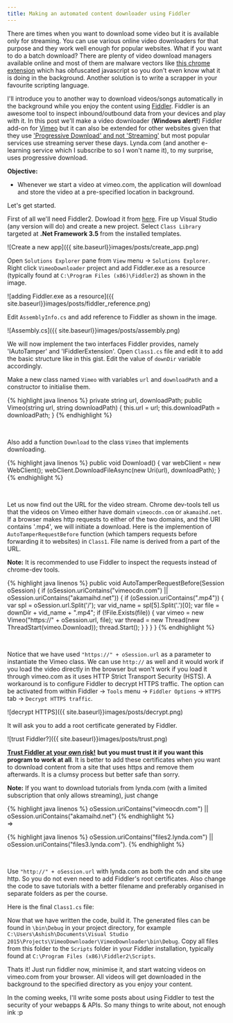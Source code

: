 ```yaml
---
title: Making an automated content downloader using Fiddler
---
```


There are times when you want to download some video but it is available only for streaming. You can use various online video downloaders for that purpose and they work well enough for popular websites. What if you want to do a batch download? There are plenty of video download managers available online and most of them are malware vectors like [this chrome extension](http://rdiodownloader.com/) which has obfuscated javascript so you don't even know what it is doing in the background. Another solution is to write a scrapper in your favourite scripting language.

I'll introduce you to another way to download videos/songs automatically in the background while you enjoy the content using [Fiddler](http://www.telerik.com/fiddler). Fiddler is an awesome tool to inspect inbound/outbound data from your devices and play with it. In this post we'll make a video downloader (**Windows alert!**) Fiddler add-on for [Vimeo](https://vimeo.com/) but it can also be extended for other websites given that they use ['Progressive Download' and not 'Streaming'](http://www.onlinevideo.net/2011/05/streaming-vs-progressive-download-vs-adaptive-streaming/) but most popular services use streaming server these days. Lynda.com (and another e-learning service which I subscribe to so I won't name it), to my surprise, uses progressive download.

**Objective:**

* Whenever we start a video at vimeo.com, the application will download and store the video at a pre-specified location in background.

Let's get started.

First of all we'll need Fiddler2. Dowload it from [here](http://www.telerik.com/download/fiddler/fiddler2). Fire up Visual Studio (any version will do) and create a new project. Select `Class Library` targeted at **.Net Framework 3.5** from the installed templates.

![Create a new app]({{ site.baseurl}}images/posts/create_app.png)

Open `Solutions Explorer` pane from `View` menu -> `Solutions Explorer`. Right click `VimeoDownloader` project and add Fiddler.exe as a resource (typically found at `C:\Program Files (x86)\Fiddler2`) as shown in the image.

![adding Fiddler.exe as a resource]({{ site.baseurl}}images/posts/fiddler_reference.png)

Edit `AssemblyInfo.cs` and add reference to Fiddler as shown in the image.

![Assembly.cs]({{ site.baseurl}}images/posts/assembly.png)

We will now implement the two interfaces Fiddler provides, namely 'IAutoTamper' and 'IFiddlerExtension'. Open `Class1.cs` file and edit it to add the basic structure like in this gist. Edit the value of `downDir` variable accordingly.

<script src="https://gist.github.com/yankee101/c7af43bfd92b0df02e48.js"></script>

Make a new class named `Vimeo` with variables `url` and `downloadPath` and a constructor to initialise them.


{% highlight java linenos %}
private string url, downloadPath;
public Vimeo(string url, string downloadPath)
{
    this.url = url;
    this.downloadPath = downloadPath;
}
{% endhighlight %}

<br>

Also add a function `Download` to the class `Vimeo` that implements downloading.

{% highlight java linenos %}
public void Download()
{
    var webClient = new WebClient();
    webClient.DownloadFileAsync(new Uri(url), downloadPath);
}
{% endhighlight %}

<br>

Let us now find out the URL for the video stream. Chrome dev-tools tell us that the videos on Vimeo either have domain `vimeocdn.com` or `akamaihd.net`. If a browser makes http requests to either of the two domains, and the URI contains '.mp4', we will initiate a download. Here is the implemention of `AutoTamperRequestBefore` function (which tampers requests before forwarding it to websites) in `Class1`.  File name is derived from a part of the URL.

**Note:** It is recommended to use Fiddler to inspect the requests instead of chrome-dev tools.



{% highlight java linenos %}
public void AutoTamperRequestBefore(Session oSession)
{
    if (oSession.uriContains("vimeocdn.com") || oSession.uriContains("akamaihd.net"))
    {
        if (oSession.uriContains(".mp4"))
        {
            var spl = oSession.url.Split('/');
            var vid_name = spl[5].Split('.')[0];
            var file = downDir + vid_name + ".mp4";
            if (!File.Exists(file))
            {
                var vimeo = new Vimeo("https://" + oSession.url, file);
                var thread = new Thread(new ThreadStart(vimeo.Download));
                thread.Start();
            }
        }
    }
}
{% endhighlight %}

<br>

Notice that we have used `"https://" + oSession.url` as a parameter to instantiate the Vimeo class. We can use `http://` as well and it would work if you load the video directly in the browser but won't work if you load it through vimeo.com as it uses HTTP Strict Transport Security (HSTS). A workaround is to configure Fiddler to decrypt HTTPS traffic. The option can be activated from within Fiddler -> `Tools` menu -> `Fiddler Options` -> `HTTPS` tab -> `Decrypt HTTPS traffic`.

![decrypt HTTPS]({{ site.baseurl}}images/posts/decrypt.png)

 It will ask you to add a root certificate generated by Fiddler.

![trust Fiddler?]({{ site.baseurl}}images/posts/trust.png)

 [**Trust Fiddler at your own risk!**](http://security.stackexchange.com/a/65976) **but you must trust it if you want this program to work at all**. It is better to add these certificates when you want to download content from a site that uses https and remove them afterwards. It is a clumsy process but better safe than sorry.

**Note:** If you want to download tutorials from lynda.com (with a limited subscription that only allows streaming), just change

{% highlight java linenos %} oSession.uriContains("vimeocdn.com") || oSession.uriContains("akamaihd.net") {% endhighlight %} 
<br>
=>

{% highlight java linenos %} oSession.uriContains("files2.lynda.com") || oSession.uriContains("files3.lynda.com"). {% endhighlight %}

<br>

 Use `"http://" + oSession.url` with lynda.com as both the cdn and site use http. So you do not even need to add Fiddler's root certificates. Also change the code to save tutorials with a better filename and preferably organised in separate folders as per the course.

Here is the final `Class1.cs` file:

<script src="https://gist.github.com/yankee101/ff718917dd27d85c21a0.js"></script>

Now that we have written the code, build it. The generated files can be found in `\bin\Debug` in your project directory, for example `C:\Users\Ashish\Documents\Visual Studio 2015\Projects\VimeoDownloader\VimeoDownloader\bin\Debug`. Copy all files from this folder to the `Scripts` folder in your Fiddler installation, typically found at `C:\Program Files (x86)\Fiddler2\Scripts`.

Thats it! Just run fiddler now, minimise it, and start watcing videos on vimeo.com from your browser. All videos will get downloaded in the background to the specified directory as you enjoy your content.

In the coming weeks, I'll write some posts about using Fiddler to test the security of your webapps & APIs. So many things to write about, not enough  ink :p
